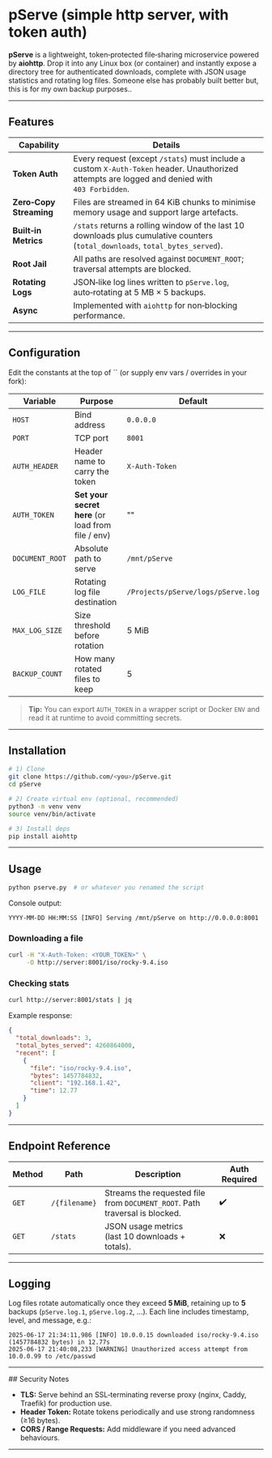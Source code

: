 # pServe (simple http server, with token auth)

**pServe** is a lightweight, token‑protected file‑sharing microservice powered by **aiohttp**.  Drop it into any Linux box (or container) and instantly expose a directory tree for authenticated downloads, complete with JSON usage statistics and rotating log files. 
Someone else has probably built better but, this is for my own backup purposes..

---

## Features

| Capability                 | Details                                                                                                                                         |
| -------------------------- | ----------------------------------------------------------------------------------------------------------------------------------------------- |
| **Token Auth**          | Every request (except `/stats`) must include a custom `X‑Auth‑Token` header.  Unauthorized attempts are logged and denied with `403 Forbidden`. |
| **Zero‑Copy Streaming** | Files are streamed in 64 KiB chunks to minimise memory usage and support large artefacts.                                                       |
| **Built‑in Metrics**    | `/stats` returns a rolling window of the last 10 downloads plus cumulative counters (`total_downloads`, `total_bytes_served`).                  |
| **Root Jail**           | All paths are resolved against `DOCUMENT_ROOT`; traversal attempts are blocked.                                                                 |
| **Rotating Logs**       | JSON‑like log lines written to `pServe.log`, auto‑rotating at 5 MB × 5 backups.                                                                 |
| **Async**                | Implemented with `aiohttp` for non‑blocking performance.                                                                                        |

---

## Configuration

Edit the constants at the top of `` (or supply env vars / overrides in your fork):

| Variable        | Purpose                                            | Default                            |
| --------------- | -------------------------------------------------- | ---------------------------------- |
| `HOST`          | Bind address                                       | `0.0.0.0`                          |
| `PORT`          | TCP port                                           | `8001`                             |
| `AUTH_HEADER`   | Header name to carry the token                     | `X‑Auth‑Token`                     |
| `AUTH_TOKEN`    | **Set your secret here** (or load from file / env) | ""                                 |
| `DOCUMENT_ROOT` | Absolute path to serve                             | `/mnt/pServe`                      |
| `LOG_FILE`      | Rotating log file destination                      | `/Projects/pServe/logs/pServe.log` |
| `MAX_LOG_SIZE`  | Size threshold before rotation                     | 5 MiB                              |
| `BACKUP_COUNT`  | How many rotated files to keep                     | 5                                  |

> **Tip:** You can export `AUTH_TOKEN` in a wrapper script or Docker `ENV` and read it at runtime to avoid committing secrets.

---

## Installation

```bash
# 1) Clone
git clone https://github.com/<you>/pServe.git
cd pServe

# 2) Create virtual env (optional, recommended)
python3 -m venv venv
source venv/bin/activate

# 3) Install deps
pip install aiohttp
```

---

## Usage

```bash
python pserve.py  # or whatever you renamed the script
```

Console output:

```
YYYY‑MM‑DD HH:MM:SS [INFO] Serving /mnt/pServe on http://0.0.0.0:8001
```

### Downloading a file

```bash
curl -H "X-Auth-Token: <YOUR_TOKEN>" \
     -O http://server:8001/iso/rocky-9.4.iso
```

### Checking stats

```bash
curl http://server:8001/stats | jq
```

Example response:

```json
{
  "total_downloads": 3,
  "total_bytes_served": 4260864000,
  "recent": [
    {
      "file": "iso/rocky-9.4.iso",
      "bytes": 1457784832,
      "client": "192.168.1.42",
      "time": 12.77
    }
  ]
}
```

---

## Endpoint Reference

| Method | Path          | Description                                                                  | Auth Required |
| ------ | ------------- | ---------------------------------------------------------------------------- | ------------- |
| `GET`  | `/{filename}` | Streams the requested file from `DOCUMENT_ROOT`.  Path traversal is blocked. | ✔️            |
| `GET`  | `/stats`      | JSON usage metrics (last 10 downloads + totals).                             | ❌             |

---

## Logging

Log files rotate automatically once they exceed **5 MiB**, retaining up to **5** backups (`pServe.log.1`, `pServe.log.2`, …).  Each line includes timestamp, level, and message, e.g.:

```
2025‑06‑17 21:34:11,986 [INFO] 10.0.0.15 downloaded iso/rocky-9.4.iso (1457784832 bytes) in 12.77s
2025‑06‑17 21:40:08,233 [WARNING] Unauthorized access attempt from 10.0.0.99 to /etc/passwd
```

---

##️ Security Notes

- **TLS:** Serve behind an SSL‑terminating reverse proxy (nginx, Caddy, Traefik) for production use.
- **Header Token:** Rotate tokens periodically and use strong randomness (≥16 bytes).
- **CORS / Range Requests:** Add middleware if you need advanced behaviours.

---
